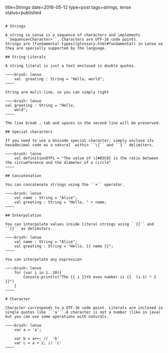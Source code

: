 title=Strings
date=2016-05-12
type=post
tags=strings, lense
status=published
~~~~~~

# Strings

A string in Lense is a sequence of characters and implements ``Sequence<Character>``. Characters are UTF-16 code points. 
Strings are [fundamental types](glossary.html#fundamental) in Lense so they are specially supported by the language.

## String Literals

A string literal is just a text enclosed in double quotes.

~~~~brush: lense
	val  greating : String = "Hello, world";
~~~~

String are mulit-line, so you can simply right

~~~~brush: lense
val greating : String = "Hello, 
	wold";
~~~~

The line break , tab and spaces in the second line will be preserved.

## Special characters

If you need to use a Unicode special character, simply enclose its hexadecimal code as a natural  within ``\{`` and ``}`` delimiters.

~~~~brush: lense
	val definitionOfPi = "The value of \{#03C0} is the ratio between the circumference and the diameter of a circle"
~~~~

## Concatenation

You can concatenate strings using the ``+`` operator.

~~~~brush: lense
	val name : String = "Alice";
	val greating : String = "Hello, " + name;
~~~~

## Interpolation

You can interpolate values inside literal strings using ``{{`` and ``}}`` as delimiters.

~~~~brush: lense
	val name : String = "Alice";
	val greating : String = "Hello, {{ name }}";
~~~~

You can interpolate any expression

~~~~brush: lense
	for (var i in 1..10){
		Console.println("The {{ i }}th even number is {{  (i-1) * 2 }}")
	}
~~~~

# Character 

Character corresponds to a UTF-16 code point. Literals are inclosed in single quotes like ``'a'``.A character is not a number (like in java) but you can use some operations with naturals.

~~~~brush: lense
	var a = 'a';
	
	var b = a++; //  'b' 
	var c = a + 2; // 'c'
~~~~
